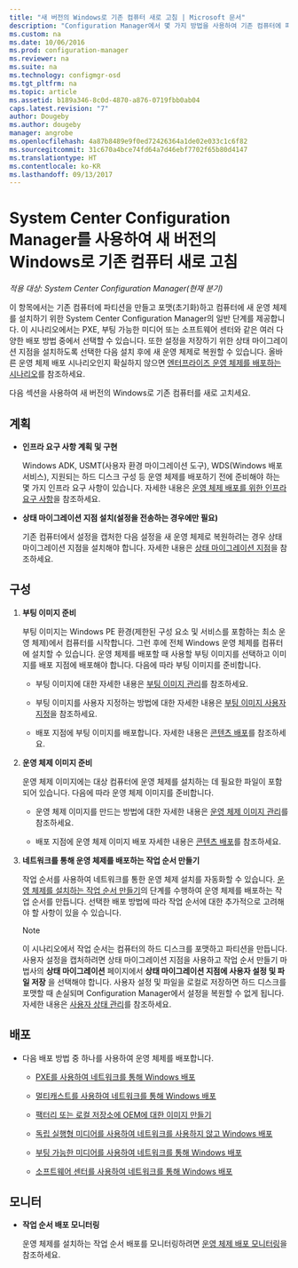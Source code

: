 ```yaml
---
title: "새 버전의 Windows로 기존 컴퓨터 새로 고침 | Microsoft 문서"
description: "Configuration Manager에서 몇 가지 방법을 사용하여 기존 컴퓨터에 파티션을 만들고 포맷(초기화)하고 컴퓨터에 새 운영 체제를 설치할 수 있습니다."
ms.custom: na
ms.date: 10/06/2016
ms.prod: configuration-manager
ms.reviewer: na
ms.suite: na
ms.technology: configmgr-osd
ms.tgt_pltfrm: na
ms.topic: article
ms.assetid: b189a346-8c0d-4870-a876-0719fbb0ab04
caps.latest.revision: "7"
author: Dougeby
ms.author: dougeby
manager: angrobe
ms.openlocfilehash: 4a87b8489e9f0ed72426364a1de02e033c1c6f82
ms.sourcegitcommit: 31c670a4bce74fd64a7d46ebf7702f65b80d4147
ms.translationtype: HT
ms.contentlocale: ko-KR
ms.lasthandoff: 09/13/2017
---
```

# <a name="refresh-an-existing-computer-with-a-new-version-of-windows-using-system-center-configuration-manager"></a>System Center Configuration Manager를 사용하여 새 버전의 Windows로 기존 컴퓨터 새로 고침

*적용 대상: System Center Configuration Manager(현재 분기)*

이 항목에서는 기존 컴퓨터에 파티션을 만들고 포맷(초기화)하고 컴퓨터에 새 운영 체제를 설치하기 위한 System Center Configuration Manager의 일반 단계를 제공합니다. 이 시나리오에서는 PXE, 부팅 가능한 미디어 또는 소프트웨어 센터와 같은 여러 다양한 배포 방법 중에서 선택할 수 있습니다. 또한 설정을 저장하기 위한 상태 마이그레이션 지점을 설치하도록 선택한 다음 설치 후에 새 운영 체제로 복원할 수 있습니다. 올바른 운영 체제 배포 시나리오인지 확실하지 않으면 [엔터프라이즈 운영 체제를 배포하는 시나리오](scenarios-to-deploy-enterprise-operating-systems.md)를 참조하세요.  

 다음 섹션을 사용하여 새 버전의 Windows로 기존 컴퓨터를 새로 고치세요.  

##  <a name="BKMK_Plan"></a> 계획  

-   **인프라 요구 사항 계획 및 구현**  

     Windows ADK, USMT(사용자 환경 마이그레이션 도구), WDS(Windows 배포 서비스), 지원되는 하드 디스크 구성 등 운영 체제를 배포하기 전에 준비해야 하는 몇 가지 인프라 요구 사항이 있습니다. 자세한 내용은 [운영 체제 배포를 위한 인프라 요구 사항](../plan-design/infrastructure-requirements-for-operating-system-deployment.md)을 참조하세요.  

-   **상태 마이그레이션 지점 설치(설정을 전송하는 경우에만 필요)**  

     기존 컴퓨터에서 설정을 캡처한 다음 설정을 새 운영 체제로 복원하려는 경우 상태 마이그레이션 지점을 설치해야 합니다. 자세한 내용은 [상태 마이그레이션 지점](../get-started/prepare-site-system-roles-for-operating-system-deployments.md#BKMK_StateMigrationPoints)을 참조하세요.  

##  <a name="BKMK_Configure"></a> 구성  

1.  **부팅 이미지 준비**  

     부팅 이미지는 Windows PE 환경(제한된 구성 요소 및 서비스를 포함하는 최소 운영 체제)에서 컴퓨터를 시작합니다. 그런 후에 전체 Windows 운영 체제를 컴퓨터에 설치할 수 있습니다.   운영 체제를 배포할 때 사용할 부팅 이미지를 선택하고 이미지를 배포 지점에 배포해야 합니다. 다음에 따라 부팅 이미지를 준비합니다.  

    -   부팅 이미지에 대한 자세한 내용은 [부팅 이미지 관리](../get-started/manage-boot-images.md)를 참조하세요.  

    -   부팅 이미지를 사용자 지정하는 방법에 대한 자세한 내용은 [부팅 이미지 사용자 지정](../get-started/customize-boot-images.md)을 참조하세요.  

    -   배포 지점에 부팅 이미지를 배포합니다. 자세한 내용은 [콘텐츠 배포](../../core/servers/deploy/configure/deploy-and-manage-content.md#bkmk_distribute)를 참조하세요.  

2.  **운영 체제 이미지 준비**  

     운영 체제 이미지에는 대상 컴퓨터에 운영 체제를 설치하는 데 필요한 파일이 포함되어 있습니다. 다음에 따라 운영 체제 이미지를 준비합니다.  

    -   운영 체제 이미지를 만드는 방법에 대한 자세한 내용은 [운영 체제 이미지 관리](../get-started/manage-operating-system-images.md)를 참조하세요.  

    -   배포 지점에 운영 체제 이미지 배포 자세한 내용은 [콘텐츠 배포](../../core/servers/deploy/configure/deploy-and-manage-content.md#bkmk_distribute)를 참조하세요.  

3.  **네트워크를 통해 운영 체제를 배포하는 작업 순서 만들기**  

     작업 순서를 사용하여 네트워크를 통한 운영 체제 설치를 자동화할 수 있습니다. [운영 체제를 설치하는 작업 순서 만들기](create-a-task-sequence-to-install-an-operating-system.md)의 단계를 수행하여 운영 체제를 배포하는 작업 순서를 만듭니다. 선택한 배포 방법에 따라 작업 순서에 대한 추가적으로 고려해야 할 사항이 있을 수 있습니다.  

    > [!NOTE]  
    >  이 시나리오에서 작업 순서는 컴퓨터의 하드 디스크를 포맷하고 파티션을 만듭니다. 사용자 설정을 캡처하려면 상태 마이그레이션 지점을 사용하고 작업 순서 만들기 마법사의 **상태 마이그레이션** 페이지에서 **상태 마이그레이션 지점에 사용자 설정 및 파일 저장** 을 선택해야 합니다. 사용자 설정 및 파일을 로컬로 저장하면 하드 디스크를 포맷할 때 손실되며 Configuration Manager에서 설정을 복원할 수 없게 됩니다. 자세한 내용은 [사용자 상태 관리](../get-started/manage-user-state.md)를 참조하세요.  

##  <a name="BKMK_Deploy"></a> 배포  

-   다음 배포 방법 중 하나를 사용하여 운영 체제를 배포합니다.  

    -   [PXE를 사용하여 네트워크를 통해 Windows 배포](use-pxe-to-deploy-windows-over-the-network.md)  

    -   [멀티캐스트를 사용하여 네트워크를 통해 Windows 배포](use-multicast-to-deploy-windows-over-the-network.md)  

    -   [팩터리 또는 로컬 저장소에 OEM에 대한 이미지 만들기](create-an-image-for-an-oem-in-factory-or-a-local-depot.md)  

    -   [독립 실행형 미디어를 사용하여 네트워크를 사용하지 않고 Windows 배포](use-stand-alone-media-to-deploy-windows-without-using-the-network.md)  

    -   [부팅 가능한 미디어를 사용하여 네트워크를 통해 Windows 배포](use-bootable-media-to-deploy-windows-over-the-network.md)  

    -   [소프트웨어 센터를 사용하여 네트워크를 통해 Windows 배포](use-software-center-to-deploy-windows-over-the-network.md)  

## <a name="monitor"></a>모니터  

-   **작업 순서 배포 모니터링**  

     운영 체제를 설치하는 작업 순서 배포를 모니터링하려면 [운영 체제 배포 모니터링](monitor-operating-system-deployments.md)을 참조하세요.  
